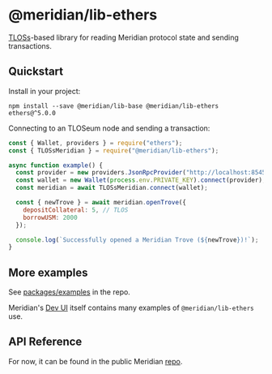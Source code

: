 # @meridian/lib-ethers

[TLOSs](https://www.npmjs.com/package/ethers)-based library for reading Meridian protocol state and sending transactions.

## Quickstart

Install in your project:

```
npm install --save @meridian/lib-base @meridian/lib-ethers ethers@^5.0.0
```

Connecting to an TLOSeum node and sending a transaction:

```javascript
const { Wallet, providers } = require("ethers");
const { TLOSsMeridian } = require("@meridian/lib-ethers");

async function example() {
  const provider = new providers.JsonRpcProvider("http://localhost:8545");
  const wallet = new Wallet(process.env.PRIVATE_KEY).connect(provider);
  const meridian = await TLOSsMeridian.connect(wallet);

  const { newTrove } = await meridian.openTrove({
    depositCollateral: 5, // TLOS
    borrowUSM: 2000
  });

  console.log(`Successfully opened a Meridian Trove (${newTrove})!`);
}
```

## More examples

See [packages/examples](https://github.com/meridian/meridian/tree/master/packages/examples) in the repo.

Meridian's [Dev UI](https://github.com/meridian/meridian/tree/master/packages/dev-frontend) itself contains many examples of `@meridian/lib-ethers` use.

## API Reference

For now, it can be found in the public Meridian [repo](https://github.com/meridian/meridian/blob/master/docs/sdk/lib-ethers.md).

